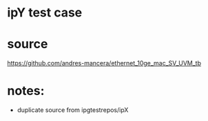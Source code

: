 # ipY test case 

# source

  https://github.com/andres-mancera/ethernet_10ge_mac_SV_UVM_tb

# notes:

  - duplicate source from ipgtestrepos/ipX
